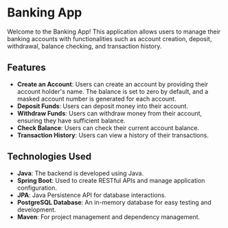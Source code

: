 # Banking App

Welcome to the Banking App! This application allows users to manage their banking accounts with functionalities such as account creation, deposit, withdrawal, balance checking, and transaction history.

## Features

- **Create an Account**: Users can create an account by providing their account holder's name. The balance is set to zero by default, and a masked account number is generated for each account.
- **Deposit Funds**: Users can deposit money into their account.
- **Withdraw Funds**: Users can withdraw money from their account, ensuring they have sufficient balance.
- **Check Balance**: Users can check their current account balance.
- **Transaction History**: Users can view a history of their transactions.

## Technologies Used

- **Java**: The backend is developed using Java.
- **Spring Boot**: Used to create RESTful APIs and manage application configuration.
- **JPA**: Java Persistence API for database interactions.
- **PostgreSQL Database**: An in-memory database for easy testing and development.
- **Maven**: For project management and dependency management.
